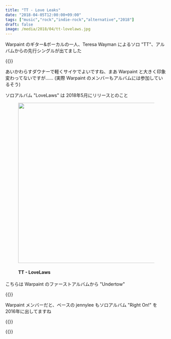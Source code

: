 ```yaml
---
title: "TT - Love Leaks"
date: "2018-04-05T12:00:00+09:00"
tags: ["music","rock","indie-rock","alternative","2018"]
draft: false
image: /media/2018/04/tt-lovelaws.jpg
---
```


Warpaint のギター&ボーカルの一人、Teresa Wayman によるソロ "TT"、アルバムからの先行シングルが出てました

{{<youtube src="cFFrHVfUOxA">}}

あいかわらすダウナーで軽くサイケでよいですね、まあ Warpaint と大きく印象変わってないですが…… (実際 Warpaint のメンバーもアルバムには参加しているそう)

ソロアルバム "LoveLaws" は 2018年5月にリリースとのこと

<figure class="embed amazon">
  <a href="https://www.amazon.co.jp/exec/obidos/ASIN/B07B5VXY9K/udonudon-22/">
    <span class="embed_image">
      <img src="/media/2018/04/tt-lovelaws.jpg" width="500" alt="">
    </span>
  </a>
  <figcaption><h4>TT - LoveLaws</h4></figcaption>
</figure>

こちらは Warpaint のファーストアルバムから "Undertow"

{{<youtube src="BMkqbY0oGKQ" title="Warpaint - Undertow">}}

Warpaint メンバーだと、ベースの jennylee もソロアルバム "Right On!" を 2016年に出してますね

{{<youtube src="ATvCy-AJauM" title="Jennylee - Boom Boom">}}

{{<amazon asin="B015GH02RC" title="Jennylee / Right On!">}}
